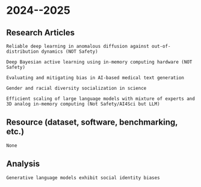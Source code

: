 # 2024--2025
## Research Articles

    Reliable deep learning in anomalous diffusion against out-of-distribution dynamics (NOT Safety)

    Deep Bayesian active learning using in-memory computing hardware (NOT Safety)

    Evaluating and mitigating bias in AI-based medical text generation

    Gender and racial diversity socialization in science

    Efficient scaling of large language models with mixture of experts and 3D analog in-memory computing (Not Safety/AI4Sci but LLM)

## Resource (dataset, software, benchmarking, etc.)

    None

## Analysis

    Generative language models exhibit social identity biases
